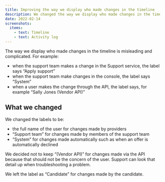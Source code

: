```yaml
---
title: Improving the way we display who made changes in the timeline
description: We changed the way we display who made changes in the timeline
date: 2022-02-14
screenshots:
  items:
    - text: Timeline
    - text: Activity log
---
```


The way we display who made changes in the timeline is misleading and complicated. For example:

- when the support team makes a change in the Support service, the label says “Apply support”
- when the support team make changes in the console, the label says “System”
- when a user makes the change through the API, the label says, for example “Sally Jones (Vendor API)”

## What we changed

We changed the labels to be:

- the full name of the user for changes made by providers
- “Support team” for changes made by members of the support team
- “System” for changes made automatically such as when an offer is automatically declined

We decided not to keep “(Vendor API)” for changes made via the API because that should not be the concern of the user. Support can look that detail up when troubleshooting a problem.

We left the label as “Candidate” for changes made by the candidate.
